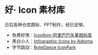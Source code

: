 # 好· Icon 素材库

日后各种仓库图标、PPT制作，经已足够。


- 免费好用：[Iconfont-阿里巴巴矢量图标库](http://www.iconfont.cn/)
- 黑白小人：[Infographic Icons by Adioma](https://adioma.com/icons)
- 字节跳动：[ByteDance IconPark](https://iconpark.oceanengine.com/official)